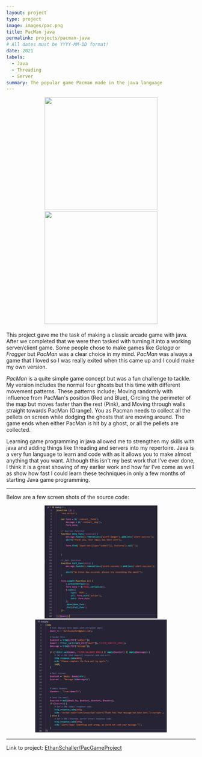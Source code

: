 ```yaml
---
layout: project
type: project
image: images/pac.png
title: PacMan java
permalink: projects/pacman-java
# All dates must be YYYY-MM-DD format!
date: 2021
labels:
  - Java
  - Threading
  - Server
summary: The popular game Pacman made in the java language
---
```


<div class="ui small rounded images" style="text-align:center">
    <img class="ui image" style="width:300px;height:300px;"  src="{{ site.baseurl }}/images/pac_game1.png">
    <img class="ui image" style="width:300px;height:300px;"  src="{{ site.baseurl }}/images/pac_game2.png">
</div>

<br/>
 This project gave me the task of making a classic arcade game with java. After we completed that we were then tasked with turning it into a working server/client game. Some people chose to make games like <em>Galaga</em> or <em>Frogger</em> but <em>PacMan</em> was a clear choice in my mind. <em>PacMan</em> was always a game that I loved so I was really exited when this came up and I could make my own version.

 <em>PacMan</em> is a quite simple game concept but was a fun challenge to tackle. My version includes the normal four ghosts but this time with different movement patterns. These patterns include; Moving randomly with influence from PacMan's position (Red and Blue), Circling the perimeter of the map but moves faster than the rest (Pink), and Moving through walls straight towards PacMan (Orange). You as Pacman needs to collect all the pellets on screen while dodging the ghosts that are moving around. The game ends when either PacMan is hit by a ghost, or all the pellets are collected.

 Learning game programming in java allowed me to strengthen my skills with java and adding things like threading and servers into my repertoire. Java is a very fun language to learn and code with as it allows you to make almost anything that you want. Although this isn't my best work that I’ve ever done, I think it is a great showing of my earlier work and how far I’ve come as well as show how fast I could learn these techniques in only a few months of starting Java game programming.
<hr>

Below are a few screen shots of the source code:

<div class="ui small rounded images" style="text-align:center">
  <img class="ui image" style="width:300px;height:300px;" src="../images/mmsite_code1.png">
  <img class="ui image" style="width:350px;height:300px;" src="../images/mmsite_code2.png">
</div>

<hr>

Link to project: <a href="https://github.com/EthanSchaller/PacGameProject"><i class="large github icon "></i>EthanSchaller/PacGameProject</a>

<br/>